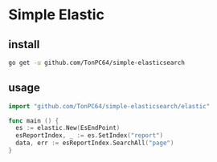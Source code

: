 # Simple Elastic

## install

```sh
go get -u github.com/TonPC64/simple-elasticsearch
```

## usage

```go
import "github.com/TonPC64/simple-elasticsearch/elastic"

func main () {
  es := elastic.New(EsEndPoint)
  esReportIndex, _ := es.SetIndex("report")
  data, err := esReportIndex.SearchAll("page")
}
```